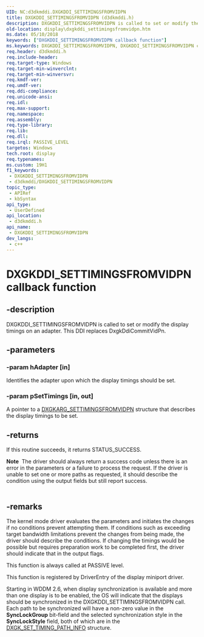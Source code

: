```yaml
---
UID: NC:d3dkmddi.DXGKDDI_SETTIMINGSFROMVIDPN
title: DXGKDDI_SETTIMINGSFROMVIDPN (d3dkmddi.h)
description: DXGKDDI_SETTIMINGSFROMVIDPN is called to set or modify the display timings on an adapter. This DDI replaces DxgkDdiCommitVidPn.
old-location: display\dxgkddi_settimingsfromvidpn.htm
ms.date: 05/10/2018
keywords: ["DXGKDDI_SETTIMINGSFROMVIDPN callback function"]
ms.keywords: DXGKDDI_SETTIMINGSFROMVIDPN, DXGKDDI_SETTIMINGSFROMVIDPN callback, DXGKDDI_SETTIMINGSFROMVIDPN callback function [Display Devices], d3dkmddi/DXGKDDI_SETTIMINGSFROMVIDPN, display.dxgkddi_settimingsfromvidpn
req.header: d3dkmddi.h
req.include-header: 
req.target-type: Windows
req.target-min-winverclnt: 
req.target-min-winversvr: 
req.kmdf-ver: 
req.umdf-ver: 
req.ddi-compliance: 
req.unicode-ansi: 
req.idl: 
req.max-support: 
req.namespace: 
req.assembly: 
req.type-library: 
req.lib: 
req.dll: 
req.irql: PASSIVE_LEVEL
targetos: Windows
tech.root: display
req.typenames: 
ms.custom: 19H1
f1_keywords:
 - DXGKDDI_SETTIMINGSFROMVIDPN
 - d3dkmddi/DXGKDDI_SETTIMINGSFROMVIDPN
topic_type:
 - APIRef
 - kbSyntax
api_type:
 - UserDefined
api_location:
 - d3dkmddi.h
api_name:
 - DXGKDDI_SETTIMINGSFROMVIDPN
dev_langs:
 - c++
---
```


# DXGKDDI_SETTIMINGSFROMVIDPN callback function


## -description

DXGKDDI_SETTIMINGSFROMVIDPN is called to set or modify the display timings on an adapter. This DDI replaces DxgkDdiCommitVidPn.

## -parameters

### -param hAdapter [in]

Identifies the adapter upon which the display timings should be set.

### -param pSetTimings [in, out]

A pointer to a <a href="/windows-hardware/drivers/ddi/d3dkmddi/ns-d3dkmddi-_dxgkarg_settimingsfromvidpn">DXGKARG_SETTIMINGSFROMVIDPN</a> structure that describes the display timings to be set.

## -returns

If this routine succeeds, it returns STATUS_SUCCESS.

<div class="alert"><b>Note</b>  The driver should always return a success code unless there is an error in the parameters or a failure to process the request.  If the driver is unable to set one or more paths as requested, it should describe the condition using the output fields but still report success.</div>
<div> </div>

## -remarks

The kernel mode driver evaluates the parameters and initiates the changes if no conditions prevent attempting them.  If conditions such as exceeding target bandwidth limitations prevent the changes from being made, the driver should describe the conditions.  If changing the timings would be possible but requires preparation work to be completed first, the driver should indicate that in the output flags.

This function is always called at PASSIVE level.

This function is registered by DriverEntry of the display miniport driver.

Starting in WDDM 2.6, when display synchronization is available and more than one display is to be enabled, the OS will indicate that the displays should be synchronized in the DXGKDDI_SETTIMINGSFROMVIDPN call. Each path to be synchronized will have a non-zero value in the **SyncLockGroup** bit-field and the selected synchronization style in the **SyncLockStyle** field, both of which are in the [DXGK_SET_TIMING_PATH_INFO](../d3dkmddi/ns-d3dkmddi-_dxgk_set_timing_path_info.md) structure.
